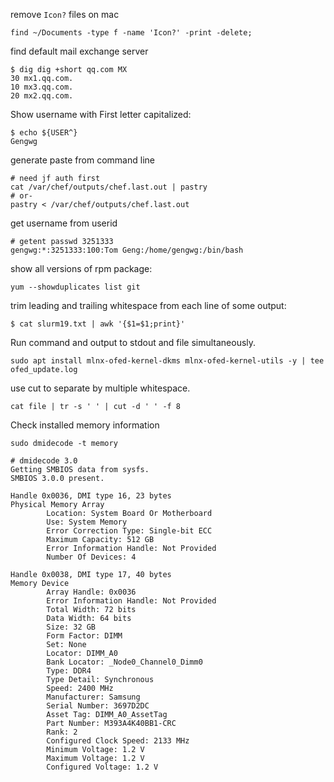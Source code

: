 remove `Icon?` files on mac

```
find ~/Documents -type f -name 'Icon?' -print -delete;
```

find default mail exchange server

```
$ dig dig +short qq.com MX
30 mx1.qq.com.
10 mx3.qq.com.
20 mx2.qq.com.
```

Show username with First letter capitalized:

```
$ echo ${USER^}
Gengwg
```

generate paste from command line

```
# need jf auth first
cat /var/chef/outputs/chef.last.out | pastry
# or-
pastry < /var/chef/outputs/chef.last.out
```

get username from userid

```
# getent passwd 3251333
gengwg:*:3251333:100:Tom Geng:/home/gengwg:/bin/bash
```

show all versions of rpm package:

```
yum --showduplicates list git
```

trim leading and trailing whitespace from each line of some output:

    $ cat slurm19.txt | awk '{$1=$1;print}'
    
Run command and output to stdout and file simultaneously.

```
sudo apt install mlnx-ofed-kernel-dkms mlnx-ofed-kernel-utils -y | tee ofed_update.log
```

use cut to separate by multiple whitespace.

```
cat file | tr -s ' ' | cut -d ' ' -f 8
```

Check installed memory information

```
sudo dmidecode -t memory

# dmidecode 3.0
Getting SMBIOS data from sysfs.
SMBIOS 3.0.0 present.

Handle 0x0036, DMI type 16, 23 bytes
Physical Memory Array
        Location: System Board Or Motherboard
        Use: System Memory
        Error Correction Type: Single-bit ECC
        Maximum Capacity: 512 GB
        Error Information Handle: Not Provided
        Number Of Devices: 4

Handle 0x0038, DMI type 17, 40 bytes
Memory Device
        Array Handle: 0x0036
        Error Information Handle: Not Provided
        Total Width: 72 bits
        Data Width: 64 bits
        Size: 32 GB
        Form Factor: DIMM
        Set: None
        Locator: DIMM_A0
        Bank Locator: _Node0_Channel0_Dimm0
        Type: DDR4
        Type Detail: Synchronous
        Speed: 2400 MHz
        Manufacturer: Samsung
        Serial Number: 3697D2DC
        Asset Tag: DIMM_A0_AssetTag
        Part Number: M393A4K40BB1-CRC
        Rank: 2
        Configured Clock Speed: 2133 MHz
        Minimum Voltage: 1.2 V
        Maximum Voltage: 1.2 V
        Configured Voltage: 1.2 V
```

